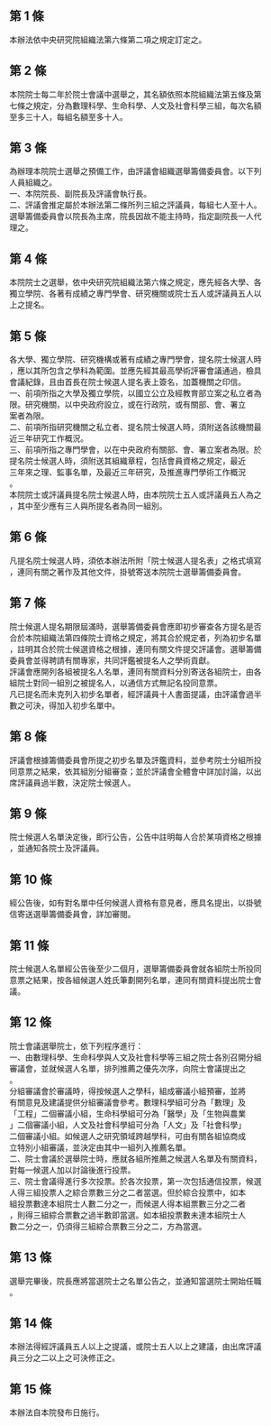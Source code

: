 第 1 條
-------
本辦法依中央研究院組織法第六條第二項之規定訂定之。

第 2 條
-------
本院院士每二年於院士會議中選舉之，其名額依照本院組織法第五條及第  
七條之規定，分為數理科學、生命科學、人文及社會科學三組，每次名額  
至多三十人，每組名額至多十人。

第 3 條
-------
為辦理本院院士選舉之預備工作，由評議會組織選舉籌備委員會。以下列  
人員組織之。  
一、本院院長、副院長及評議會執行長。  
二、評議會推定屬於本辦法第二條所列三組之評議員，每組七人至十人。  
選舉籌備委員會以院長為主席，院長因故不能主持時，指定副院長一人代  
理之。

第 4 條
-------
本院院士之選舉，依中央研究院組織法第六條之規定，應先經各大學、各  
獨立學院、各著有成績之專門學會、研究機關或院士五人或評議員五人以  
上之提名。

第 5 條
-------
各大學、獨立學院、研究機構或著有成績之專門學會，提名院士候選人時  
，應以其所包含之學科為範圍。並應先經其最高學術評審會議通過，檢具  
會議紀錄，且由首長在院士候選人提名表上簽名，加蓋機關之印信。  
一、前項所指之大學及獨立學院，以國立公立及經教育部立案之私立者為  
    限。研究機關，以中央政府設立，或在行政院，或有關部、會、署立  
    案者為限。  
二、前項所指研究機關之私立者、提名院士候選人時，須附送各該機關最  
    近三年研究工作概況。  
三、前項所指之專門學會，以在中央政府有關部、會、署立案者為限。於  
    提名院士候選人時，須附送其組織章程，包括會員資格之規定，最近  
    三年來之理、監事名單，及最近三年研究，及推進專門學術工作概況  
    。  
本院院士或評議員提名院士候選人時，由本院院士五人或評議員五人為之  
，其中至少應有三人與所提名者為同一組別。

第 6 條
-------
凡提名院士候選人時，須依本辦法所附「院士候選人提名表」之格式填寫  
，連同有關之著作及其他文件，掛號寄送本院院士選舉籌備委員會。

第 7 條
-------
院士候選人提名期限屆滿時，選舉籌備委員會應即初步審查各方提名是否  
合於本院組織法第四條院士資格之規定，將其合於規定者，列為初步名單  
，註明其合於院士候選資格之根據，連同有關文件提交評議會。選舉籌備  
委員會並得聘請有關專家，共同評鑑被提名人之學術貢獻。  
評議會應開列各組被提名人名單，連同有關資料分別寄送各組院士，由各  
組院士對同一組別之被提名人，以通信方式無記名投同意票。  
凡已提名而未克列入初步名單者，經評議員十人書面提議，由評議會過半  
數之可決，得加入初步名單中。

第 8 條
-------
評議會根據籌備委員會所提之初步名單及評鑑資料，並參考院士分組所投  
同意票之結果，依其組別分組審查；並於評議會全體會中詳加討論，以出  
席評議員過半數，決定院士候選人。

第 9 條
-------
院士候選人名單決定後，即行公告，公告中註明每人合於某項資格之根據  
，並通知各院士及評議員。

第 10 條
--------
經公告後，如有對名單中任何候選人資格有意見者，應具名提出，以掛號  
信寄送選舉籌備委員會，詳加審閱。

第 11 條
--------
院士候選人名單經公告後至少二個月，選舉籌備委員會就各組院士所投同  
意票之結果，按各組候選人姓氏筆劃開列名單，連同有關資料提出院士會  
議。

第 12 條
--------
院士會議選舉院士，依下列程序進行：  
一、由數理科學、生命科學與人文及社會科學等三組之院士各別召開分組  
    審議會，並就候選人名單，排列推薦之優先次序，向院士會議提出之  
    。  
    分組審議會於審議時，得按候選人之學科，組成審議小組預審，並將  
    有關意見及建議提供分組審議會參考。數理科學組可分為「數理」及  
    「工程」二個審議小組，生命科學組可分為「醫學」及「生物與農業  
    」二個審議小組，人文及社會科學組可分為「人文」及「社會科學」  
    二個審議小組。如候選人之研究領域跨越學科，可由有關各組協商成  
    立特別小組審議，並決定由其中一組列入推薦名單。  
二、院士會議於選舉院士時，應就各組所推薦之候選人名單及有關資料，  
    對每一候選人加以討論後進行投票。  
三、院士會議得進行多次投票。於各次投票，第一次包括通信投票，候選  
    人得三組投票人之綜合票數三分之二者當選。但於綜合投票中，如本  
    組投票數達本組院士人數二分之一，而候選人得本組票數三分之二者  
    ，則得三組綜合票數之過半數即當選。如本組投票數未達本組院士人  
    數二分之一，仍須得三組綜合票數三分之二，方為當選。

第 13 條
--------
選舉完畢後，院長應將當選院士之名單公告之，並通知當選院士開始任職  
。

第 14 條
--------
本辦法得經評議員五人以上之提議，或院士五人以上之建議，由出席評議  
員三分之二以上之可決修正之。

第 15 條
--------
本辦法自本院發布日施行。

